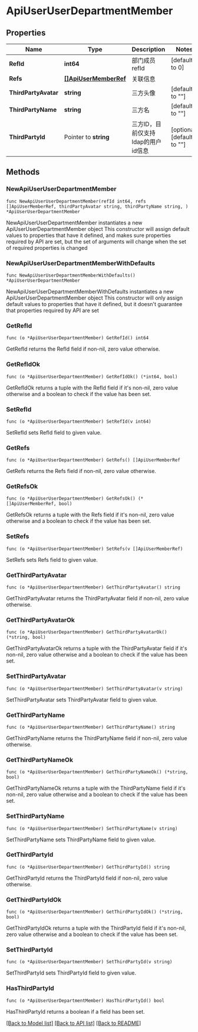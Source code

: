 # ApiUserUserDepartmentMember

## Properties

Name | Type | Description | Notes
------------ | ------------- | ------------- | -------------
**RefId** | **int64** | 部门成员refId | [default to 0]
**Refs** | [**[]ApiUserMemberRef**](ApiUserMemberRef.md) | 关联信息 | 
**ThirdPartyAvatar** | **string** | 三方头像 | [default to ""]
**ThirdPartyName** | **string** | 三方名 | [default to ""]
**ThirdPartyId** | Pointer to **string** | 三方ID，目前仅支持ldap的用户id信息 | [optional] [default to ""]

## Methods

### NewApiUserUserDepartmentMember

`func NewApiUserUserDepartmentMember(refId int64, refs []ApiUserMemberRef, thirdPartyAvatar string, thirdPartyName string, ) *ApiUserUserDepartmentMember`

NewApiUserUserDepartmentMember instantiates a new ApiUserUserDepartmentMember object
This constructor will assign default values to properties that have it defined,
and makes sure properties required by API are set, but the set of arguments
will change when the set of required properties is changed

### NewApiUserUserDepartmentMemberWithDefaults

`func NewApiUserUserDepartmentMemberWithDefaults() *ApiUserUserDepartmentMember`

NewApiUserUserDepartmentMemberWithDefaults instantiates a new ApiUserUserDepartmentMember object
This constructor will only assign default values to properties that have it defined,
but it doesn't guarantee that properties required by API are set

### GetRefId

`func (o *ApiUserUserDepartmentMember) GetRefId() int64`

GetRefId returns the RefId field if non-nil, zero value otherwise.

### GetRefIdOk

`func (o *ApiUserUserDepartmentMember) GetRefIdOk() (*int64, bool)`

GetRefIdOk returns a tuple with the RefId field if it's non-nil, zero value otherwise
and a boolean to check if the value has been set.

### SetRefId

`func (o *ApiUserUserDepartmentMember) SetRefId(v int64)`

SetRefId sets RefId field to given value.


### GetRefs

`func (o *ApiUserUserDepartmentMember) GetRefs() []ApiUserMemberRef`

GetRefs returns the Refs field if non-nil, zero value otherwise.

### GetRefsOk

`func (o *ApiUserUserDepartmentMember) GetRefsOk() (*[]ApiUserMemberRef, bool)`

GetRefsOk returns a tuple with the Refs field if it's non-nil, zero value otherwise
and a boolean to check if the value has been set.

### SetRefs

`func (o *ApiUserUserDepartmentMember) SetRefs(v []ApiUserMemberRef)`

SetRefs sets Refs field to given value.


### GetThirdPartyAvatar

`func (o *ApiUserUserDepartmentMember) GetThirdPartyAvatar() string`

GetThirdPartyAvatar returns the ThirdPartyAvatar field if non-nil, zero value otherwise.

### GetThirdPartyAvatarOk

`func (o *ApiUserUserDepartmentMember) GetThirdPartyAvatarOk() (*string, bool)`

GetThirdPartyAvatarOk returns a tuple with the ThirdPartyAvatar field if it's non-nil, zero value otherwise
and a boolean to check if the value has been set.

### SetThirdPartyAvatar

`func (o *ApiUserUserDepartmentMember) SetThirdPartyAvatar(v string)`

SetThirdPartyAvatar sets ThirdPartyAvatar field to given value.


### GetThirdPartyName

`func (o *ApiUserUserDepartmentMember) GetThirdPartyName() string`

GetThirdPartyName returns the ThirdPartyName field if non-nil, zero value otherwise.

### GetThirdPartyNameOk

`func (o *ApiUserUserDepartmentMember) GetThirdPartyNameOk() (*string, bool)`

GetThirdPartyNameOk returns a tuple with the ThirdPartyName field if it's non-nil, zero value otherwise
and a boolean to check if the value has been set.

### SetThirdPartyName

`func (o *ApiUserUserDepartmentMember) SetThirdPartyName(v string)`

SetThirdPartyName sets ThirdPartyName field to given value.


### GetThirdPartyId

`func (o *ApiUserUserDepartmentMember) GetThirdPartyId() string`

GetThirdPartyId returns the ThirdPartyId field if non-nil, zero value otherwise.

### GetThirdPartyIdOk

`func (o *ApiUserUserDepartmentMember) GetThirdPartyIdOk() (*string, bool)`

GetThirdPartyIdOk returns a tuple with the ThirdPartyId field if it's non-nil, zero value otherwise
and a boolean to check if the value has been set.

### SetThirdPartyId

`func (o *ApiUserUserDepartmentMember) SetThirdPartyId(v string)`

SetThirdPartyId sets ThirdPartyId field to given value.

### HasThirdPartyId

`func (o *ApiUserUserDepartmentMember) HasThirdPartyId() bool`

HasThirdPartyId returns a boolean if a field has been set.


[[Back to Model list]](../README.md#documentation-for-models) [[Back to API list]](../README.md#documentation-for-api-endpoints) [[Back to README]](../README.md)


